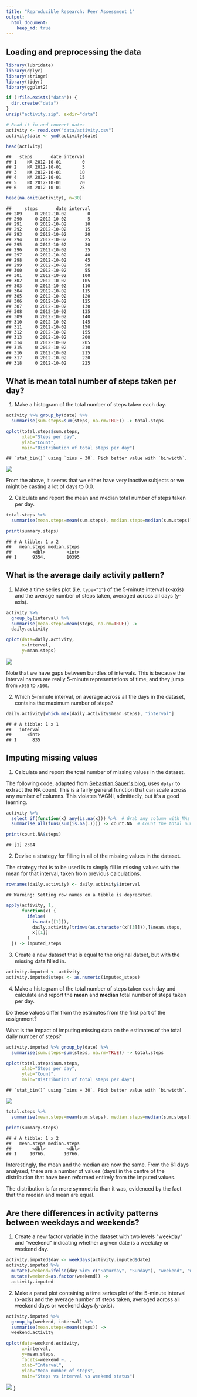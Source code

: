 ```yaml
---
title: "Reproducible Research: Peer Assessment 1"
output: 
  html_document:
    keep_md: true
---
```



## Loading and preprocessing the data

```r
library(lubridate)
library(dplyr)
library(stringr)
library(tidyr)
library(ggplot2)

if (!file.exists("data")) {
  dir.create("data")
}
unzip("activity.zip", exdir="data")

# Read it in and convert dates
activity <- read.csv("data/activity.csv")
activity$date <- ymd(activity$date)
```


```r
head(activity)
```

```
##   steps       date interval
## 1    NA 2012-10-01        0
## 2    NA 2012-10-01        5
## 3    NA 2012-10-01       10
## 4    NA 2012-10-01       15
## 5    NA 2012-10-01       20
## 6    NA 2012-10-01       25
```

```r
head(na.omit(activity), n=30)
```

```
##     steps       date interval
## 289     0 2012-10-02        0
## 290     0 2012-10-02        5
## 291     0 2012-10-02       10
## 292     0 2012-10-02       15
## 293     0 2012-10-02       20
## 294     0 2012-10-02       25
## 295     0 2012-10-02       30
## 296     0 2012-10-02       35
## 297     0 2012-10-02       40
## 298     0 2012-10-02       45
## 299     0 2012-10-02       50
## 300     0 2012-10-02       55
## 301     0 2012-10-02      100
## 302     0 2012-10-02      105
## 303     0 2012-10-02      110
## 304     0 2012-10-02      115
## 305     0 2012-10-02      120
## 306     0 2012-10-02      125
## 307     0 2012-10-02      130
## 308     0 2012-10-02      135
## 309     0 2012-10-02      140
## 310     0 2012-10-02      145
## 311     0 2012-10-02      150
## 312     0 2012-10-02      155
## 313     0 2012-10-02      200
## 314     0 2012-10-02      205
## 315     0 2012-10-02      210
## 316     0 2012-10-02      215
## 317     0 2012-10-02      220
## 318     0 2012-10-02      225
```

## What is mean total number of steps taken per day?
1. Make a histogram of the total number of steps taken each day.

```r
activity %>% group_by(date) %>% 
  summarise(sum.steps=sum(steps, na.rm=TRUE)) -> total.steps

qplot(total.steps$sum.steps,
      xlab="Steps per day",
      ylab="Count",
      main="Distribution of total steps per day")
```

```
## `stat_bin()` using `bins = 30`. Pick better value with `binwidth`.
```

![](PA1_template_files/figure-html/histogram-1.png)<!-- -->

From the above, it seems that we either have very inactive subjects or we might be casting a lot of days to 0.0.

2. Calculate and report the mean and median total number of steps taken per day.

```r
total.steps %>% 
  summarise(mean.steps=mean(sum.steps), median.steps=median(sum.steps)) -> summary.steps

print(summary.steps)
```

```
## # A tibble: 1 x 2
##   mean.steps median.steps
##        <dbl>        <int>
## 1      9354.        10395
```

## What is the average daily activity pattern?

1. Make a time series plot (i.e. `type="1"`) of the 5-minute interval (x-axis) and the average number of steps taken, averaged across all days (y-axis).


```r
activity %>% 
  group_by(interval) %>%
  summarise(mean.steps=mean(steps, na.rm=TRUE)) ->
  daily.activity

qplot(data=daily.activity,
      x=interval,
      y=mean.steps)
```

![](PA1_template_files/figure-html/daily_activity-1.png)<!-- -->

Note that we have gaps between bundles of intervals. This is because the interval names are really 5-minute representations of time, and they jump from `x055` to `x100`. 


2. Which 5-minute interval, on average across all the days in the dataset, contains the maximum number of steps?


```r
daily.activity[which.max(daily.activity$mean.steps), "interval"]
```

```
## # A tibble: 1 x 1
##   interval
##      <int>
## 1      835
```

## Imputing missing values

1. Calculate and report the total number of missing values in the dataset.

The following code, adapted from [Sebastian Sauer's blog](https://sebastiansauer.github.io/NAs-with-dplyr/), uses `dplyr` to extract the NA count. This is a fairly general function that can scale across any number of columns. This violates YAGNI, admittedly, but it's a good learning.


```r
activity %>%
  select_if(function(x) any(is.na(x))) %>%  # Grab any column with NAs
  summarise_all(funs(sum(is.na(.)))) -> count.NA  # Count the total num. of NAs

print(count.NA$steps)
```

```
## [1] 2304
```

2. Devise a strategy for filling in all of the missing values in the dataset.

The strategy that is to be used is to simply fill in missing values with the mean for that interval, taken from previous calculations.


```r
rownames(daily.activity) <- daily.activity$interval
```

```
## Warning: Setting row names on a tibble is deprecated.
```

```r
apply(activity, 1, 
      function(x) {
        ifelse(
          is.na(x[[1]]),
          daily.activity[trimws(as.character(x[[3]])),]$mean.steps, 
          x[[1]]
        ) 
  }) -> imputed_steps
```

3. Create a new dataset that is equal to the original datset, but with the missing data filled in.


```r
activity.imputed <- activity
activity.imputed$steps <- as.numeric(imputed_steps)
```

4. Make a histogram of the total number of steps taken each day and calculate and report the **mean** and **median** total number of steps taken per day. 

Do these values differ from the estimates from the first part of the assignment? 

What is the impact of imputing missing data on the estimates of the total daily number of steps?


```r
activity.imputed %>% group_by(date) %>% 
  summarise(sum.steps=sum(steps, na.rm=TRUE)) -> total.steps

qplot(total.steps$sum.steps,
      xlab="Steps per day",
      ylab="Count",
      main="Distribution of total steps per day")
```

```
## `stat_bin()` using `bins = 30`. Pick better value with `binwidth`.
```

![](PA1_template_files/figure-html/new_histogram-1.png)<!-- -->

```r
total.steps %>% 
  summarise(mean.steps=mean(sum.steps), median.steps=median(sum.steps)) -> summary.steps

print(summary.steps)
```

```
## # A tibble: 1 x 2
##   mean.steps median.steps
##        <dbl>        <dbl>
## 1     10766.       10766.
```

Interestingly, the mean and the median are now the same. From the 61 days analysed, there are a number of values (days) in the centre of the distribution that have been reformed entirely from the imputed values. 

The distribution is far more symmetric than it was, evidenced by the fact that the median and mean are equal.

## Are there differences in activity patterns between weekdays and weekends?

1. Create a new factor variable in the dataset with two levels "weekday" and "weekend" indicating whether a given date is a weekday or weekend day.


```r
activity.imputed$day <- weekdays(activity.imputed$date)
activity.imputed %>%
  mutate(weekend=ifelse(day %in% c("Saturday", "Sunday"), "weekend", "weekday")) %>%
  mutate(weekend=as.factor(weekend)) ->
  activity.imputed
```

2. Make a panel plot containing a time series plot of the 5-minute interval (x-axis) and the average number of steps taken, averaged across all weekend days or weekend days (y-axis).


```r
activity.imputed %>%
  group_by(weekend, interval) %>%
  summarise(mean.steps=mean(steps)) ->
  weekend.activity

qplot(data=weekend.activity,
      x=interval,
      y=mean.steps,
      facets=weekend ~. ,
      xlab="Interval",
      ylab="Mean number of steps",
      main="Steps vs interval vs weekend status")
```

![](PA1_template_files/figure-html/weekend_or_weekday_plot-1.png)<!-- -->
}
